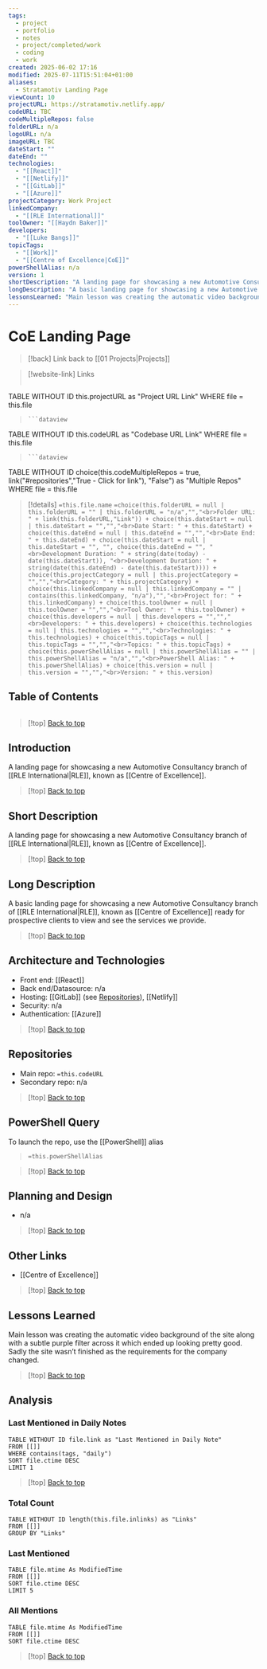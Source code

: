 ```yaml
---
tags:
  - project
  - portfolio
  - notes
  - project/completed/work
  - coding
  - work
created: 2025-06-02 17:16
modified: 2025-07-11T15:51:04+01:00
aliases:
  - Stratamotiv Landing Page
viewCount: 10
projectURL: https://stratamotiv.netlify.app/
codeURL: TBC
codeMultipleRepos: false
folderURL: n/a
logoURL: n/a
imageURL: TBC
dateStart: ""
dateEnd: ""
technologies:
  - "[[React]]"
  - "[[Netlify]]"
  - "[[GitLab]]"
  - "[[Azure]]"
projectCategory: Work Project
linkedCompany:
  - "[[RLE International]]"
toolOwner: "[[Haydn Baker]]"
developers:
  - "[[Luke Bangs]]"
topicTags:
  - "[[Work]]"
  - "[[Centre of Excellence|CoE]]"
powerShellAlias: n/a
version: 1
shortDescription: "A landing page for showcasing a new Automotive Consultancy branch of RLE International|RLE, known as Centre of Excellence."
longDescription: "A basic landing page for showcasing a new Automotive Consultancy branch of RLE International|RLE, known as Centre of Excellence ready for prospective clients to view and see the services we provide."
lessonsLearned: "Main lesson was creating the automatic video background of the site along with a subtle purple filter across it which ended up looking pretty good. Sadly the site wasn’t finished as the requirements for the company changed."
---
```

# CoE Landing Page

> [!back] Link back to [[01 Projects|Projects]]

>[!website-link] Links
> ```dataview
TABLE WITHOUT ID this.projectURL as "Project URL Link"
WHERE file = this.file
>```
>```dataview
TABLE WITHOUT ID this.codeURL as "Codebase URL Link"
WHERE file = this.file
>```
>```dataview
TABLE WITHOUT ID choice(this.codeMultipleRepos = true, link("#repositories","True - Click for link"), "False") as "Multiple Repos"
WHERE file = this.file

>[!details]  `=this.file.name`
>`=choice(this.folderURL = null | this.folderURL = "" | this.folderURL = "n/a","","<br>Folder URL: " + link(this.folderURL,"Link")) + choice(this.dateStart = null | this.dateStart = "","","<br>Date Start: " + this.dateStart) + choice(this.dateEnd = null | this.dateEnd = "","","<br>Date End: " + this.dateEnd) + choice(this.dateStart = null | this.dateStart = "", "", choice(this.dateEnd = "", "<br>Development Duration: " + string(date(today) - date(this.dateStart)), "<br>Development Duration: " + string(date(this.dateEnd) - date(this.dateStart)))) + choice(this.projectCategory = null | this.projectCategory = "","","<br>Category: " + this.projectCategory) + choice(this.linkedCompany = null | this.linkedCompany = "" | contains(this.linkedCompany, "n/a"),"","<br>Project for: " + this.linkedCompany) + choice(this.toolOwner = null | this.toolOwner = "","","<br>Tool Owner: " + this.toolOwner) + choice(this.developers = null | this.developers = "","","<br>Developers: " + this.developers) + choice(this.technologies = null | this.technologies = "","","<br>Technologies: " + this.technologies) + choice(this.topicTags = null | this.topicTags = "","","<br>Topics: " + this.topicTags) + choice(this.powerShellAlias = null | this.powerShellAlias = "" | this.powerShellAlias = "n/a","","<br>PowerShell Alias: " + this.powerShellAlias) + choice(this.version = null | this.version = "","","<br>Version: " + this.version)`

## Table of Contents

```table-of-contents
```

>[!top] [Back to top](#Table%20of%20Contents)

## Introduction

A landing page for showcasing a new Automotive Consultancy branch of [[RLE International|RLE]], known as [[Centre of Excellence]].

>[!top] [Back to top](#Table%20of%20Contents)

## Short Description

A landing page for showcasing a new Automotive Consultancy branch of [[RLE International|RLE]], known as [[Centre of Excellence]].

>[!top] [Back to top](#Table%20of%20Contents)

## Long Description

A basic landing page for showcasing a new Automotive Consultancy branch of [[RLE International|RLE]], known as [[Centre of Excellence]] ready for prospective clients to view and see the services we provide.

>[!top] [Back to top](#Table%20of%20Contents)

## Architecture and Technologies

- Front end: [[React]]
- Back end/Datasource: n/a
- Hosting: [[GitLab]] (see [Repositories](#repositories)), [[Netlify]]
- Security: n/a
- Authentication: [[Azure]]

>[!top] [Back to top](#Table%20of%20Contents)

## Repositories

- Main repo: `=this.codeURL`
- Secondary repo: n/a

>[!top] [Back to top](#Table%20of%20Contents)

## PowerShell Query

To launch the repo, use the [[PowerShell]] alias 

> `=this.powerShellAlias`

>[!top] [Back to top](#Table%20of%20Contents)

## Planning and Design

- n/a

>[!top] [Back to top](#Table%20of%20Contents)

## Other Links

- [[Centre of Excellence]]

>[!top] [Back to top](#Table%20of%20Contents)

## Lessons Learned

Main lesson was creating the automatic video background of the site along with a subtle purple filter across it which ended up looking pretty good. Sadly the site wasn’t finished as the requirements for the company changed.

>[!top] [Back to top](#Table%20of%20Contents)

## Analysis

### Last Mentioned in Daily Notes

```dataview
TABLE WITHOUT ID file.link as "Last Mentioned in Daily Note"
FROM [[]]
WHERE contains(tags, "daily")
SORT file.ctime DESC
LIMIT 1
```

>[!top] [Back to top](#Table%20of%20Contents)

### Total Count

```dataview
TABLE WITHOUT ID length(this.file.inlinks) as "Links"
FROM [[]]
GROUP BY "Links"
```

### Last Mentioned

```dataview
TABLE file.mtime As ModifiedTime
FROM [[]]
SORT file.ctime DESC
LIMIT 5
```

### All Mentions

```dataview
TABLE file.mtime As ModifiedTime
FROM [[]]
SORT file.ctime DESC
```

>[!top] [Back to top](#Table%20of%20Contents)
